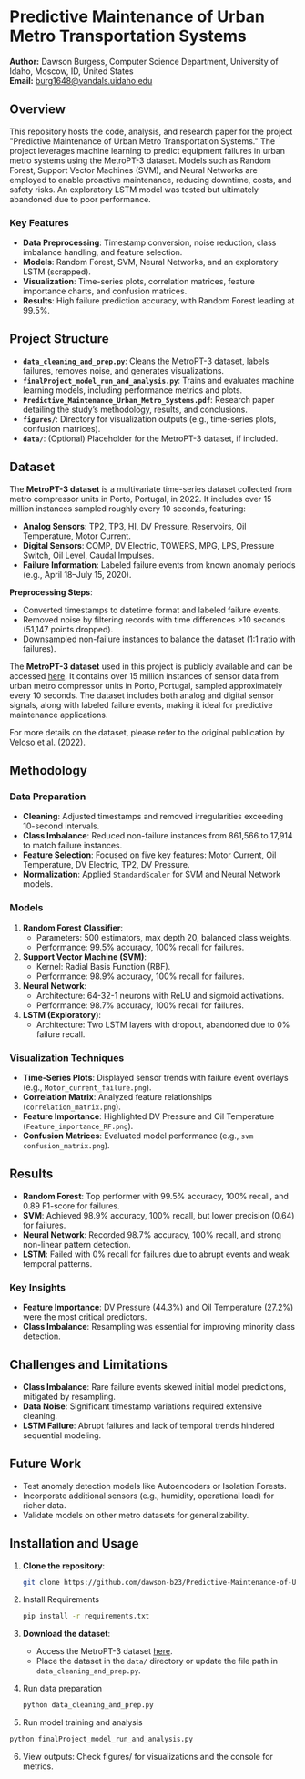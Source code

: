 # Predictive Maintenance of Urban Metro Transportation Systems

**Author:** Dawson Burgess, Computer Science Department, University of Idaho, Moscow, ID, United States  
**Email:** [burg1648@vandals.uidaho.edu](mailto:burg1648@vandals.uidaho.edu)

## Overview

This repository hosts the code, analysis, and research paper for the project "Predictive Maintenance of Urban Metro Transportation Systems." The project leverages machine learning to predict equipment failures in urban metro systems using the MetroPT-3 dataset. Models such as Random Forest, Support Vector Machines (SVM), and Neural Networks are employed to enable proactive maintenance, reducing downtime, costs, and safety risks. An exploratory LSTM model was tested but ultimately abandoned due to poor performance.

### Key Features

- **Data Preprocessing**: Timestamp conversion, noise reduction, class imbalance handling, and feature selection.
- **Models**: Random Forest, SVM, Neural Networks, and an exploratory LSTM (scrapped).
- **Visualization**: Time-series plots, correlation matrices, feature importance charts, and confusion matrices.
- **Results**: High failure prediction accuracy, with Random Forest leading at 99.5%.

## Project Structure

- **`data_cleaning_and_prep.py`**: Cleans the MetroPT-3 dataset, labels failures, removes noise, and generates visualizations.
- **`finalProject_model_run_and_analysis.py`**: Trains and evaluates machine learning models, including performance metrics and plots.
- **`Predictive_Maintenance_Urban_Metro_Systems.pdf`**: Research paper detailing the study’s methodology, results, and conclusions.
- **`figures/`**: Directory for visualization outputs (e.g., time-series plots, confusion matrices).
- **`data/`**: (Optional) Placeholder for the MetroPT-3 dataset, if included.

## Dataset

The **MetroPT-3 dataset** is a multivariate time-series dataset collected from metro compressor units in Porto, Portugal, in 2022. It includes over 15 million instances sampled roughly every 10 seconds, featuring:

- **Analog Sensors**: TP2, TP3, HI, DV Pressure, Reservoirs, Oil Temperature, Motor Current.
- **Digital Sensors**: COMP, DV Electric, TOWERS, MPG, LPS, Pressure Switch, Oil Level, Caudal Impulses.
- **Failure Information**: Labeled failure events from known anomaly periods (e.g., April 18–July 15, 2020).

**Preprocessing Steps**:

- Converted timestamps to datetime format and labeled failure events.
- Removed noise by filtering records with time differences >10 seconds (51,147 points dropped).
- Downsampled non-failure instances to balance the dataset (1:1 ratio with failures).

The **MetroPT-3 dataset** used in this project is publicly available and can be accessed [here](https://archive.ics.uci.edu/dataset/791/metropt+3+dataset). It contains over 15 million instances of sensor data from urban metro compressor units in Porto, Portugal, sampled approximately every 10 seconds. The dataset includes both analog and digital sensor signals, along with labeled failure events, making it ideal for predictive maintenance applications.

For more details on the dataset, please refer to the original publication by Veloso et al. (2022).

## Methodology

### Data Preparation

- **Cleaning**: Adjusted timestamps and removed irregularities exceeding 10-second intervals.
- **Class Imbalance**: Reduced non-failure instances from 861,566 to 17,914 to match failure instances.
- **Feature Selection**: Focused on five key features: Motor Current, Oil Temperature, DV Electric, TP2, DV Pressure.
- **Normalization**: Applied `StandardScaler` for SVM and Neural Network models.

### Models

1. **Random Forest Classifier**:
   - Parameters: 500 estimators, max depth 20, balanced class weights.
   - Performance: 99.5% accuracy, 100% recall for failures.
2. **Support Vector Machine (SVM)**:
   - Kernel: Radial Basis Function (RBF).
   - Performance: 98.9% accuracy, 100% recall for failures.
3. **Neural Network**:
   - Architecture: 64-32-1 neurons with ReLU and sigmoid activations.
   - Performance: 98.7% accuracy, 100% recall for failures.
4. **LSTM (Exploratory)**:
   - Architecture: Two LSTM layers with dropout, abandoned due to 0% failure recall.

### Visualization Techniques

- **Time-Series Plots**: Displayed sensor trends with failure event overlays (e.g., `Motor_current_failure.png`).
- **Correlation Matrix**: Analyzed feature relationships (`correlation_matrix.png`).
- **Feature Importance**: Highlighted DV Pressure and Oil Temperature (`Feature_importance_RF.png`).
- **Confusion Matrices**: Evaluated model performance (e.g., `svm confusion_matrix.png`).

## Results

- **Random Forest**: Top performer with 99.5% accuracy, 100% recall, and 0.89 F1-score for failures.
- **SVM**: Achieved 98.9% accuracy, 100% recall, but lower precision (0.64) for failures.
- **Neural Network**: Recorded 98.7% accuracy, 100% recall, and strong non-linear pattern detection.
- **LSTM**: Failed with 0% recall for failures due to abrupt events and weak temporal patterns.

### Key Insights

- **Feature Importance**: DV Pressure (44.3%) and Oil Temperature (27.2%) were the most critical predictors.
- **Class Imbalance**: Resampling was essential for improving minority class detection.

## Challenges and Limitations

- **Class Imbalance**: Rare failure events skewed initial model predictions, mitigated by resampling.
- **Data Noise**: Significant timestamp variations required extensive cleaning.
- **LSTM Failure**: Abrupt failures and lack of temporal trends hindered sequential modeling.

## Future Work

- Test anomaly detection models like Autoencoders or Isolation Forests.
- Incorporate additional sensors (e.g., humidity, operational load) for richer data.
- Validate models on other metro datasets for generalizability.

## Installation and Usage

1. **Clone the repository**:

   ```bash
   git clone https://github.com/dawson-b23/Predictive-Maintenance-of-Urban-Metro-Transportation-Systems
   ```

2. Install Requirements

   ```bash
   pip install -r requirements.txt
   ```

3. **Download the dataset**:
   - Access the MetroPT-3 dataset [here](https://archive.ics.uci.edu/dataset/791/metropt+3+dataset).
   - Place the dataset in the `data/` directory or update the file path in `data_cleaning_and_prep.py`.

4. Run data preparation

   ```bash
   python data_cleaning_and_prep.py
   ```

5. Run model training and analysis

  ```bash
  python finalProject_model_run_and_analysis.py
  ```

6. View outputs: Check figures/ for visualizations and the console for metrics.
